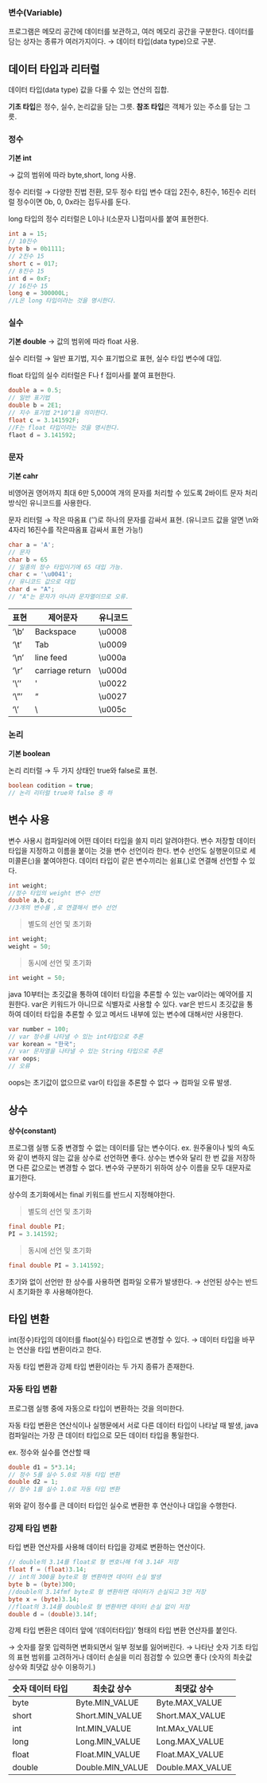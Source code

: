 ### 변수(Variable)
프로그램은 메모리 공간에 데이터를 보관하고, 여러 메모리 공간을 구분한다.
데이터를 담는 상자는 종류가 여러가지이다.
→ 데이터 타입(data type)으로 구분.
## 데이터 타입과 리터럴

데이터 타입(data type) 값을 다룰 수 있는 연산의 집합.

**기초 타입**은 정수, 실수, 논리값을 담는 그릇.
**참조 타입**은 객체가 있는 주소를 담는 그릇.

### 정수

**기본 int**

→ 값의 범위에 따라 byte,short, long 사용.

정수 리터럴
→ 다양한 진법 전환, 모두 정수 타입 변수 대입
2진수, 8진수, 16진수 리터럴 정수이면 0b, 0, 0x라는 접두사를 둔다.

long 타입의 정수 리터럴은 L이나 l(소문자 L)접미사를 붙여 표현한다.

```java
int a = 15;
// 10진수
byte b = 0b1111;
// 2진수 15
short c = 017;
// 8진수 15
int d = 0xF;
// 16진수 15
long e = 300000L;
//L은 long 타입이라는 것을 명시한다.
```

### 실수

**기본 double**
→ 값의 범위에 따라 float 사용.

실수 리터럴
→ 일반 표기법, 지수 표기법으로 표현, 실수 타입 변수에 대입.

float 타입의 실수 리터럴은 F나 f 접미사를 붙여 표현한다.

```java
double a = 0.5;
// 일반 표기법
double b = 2E1;
// 지수 표기법 2*10^1을 의미한다.
float c = 3.141592F;
//F는 float 타입이라는 것을 명시한다.
flaot d = 3.141592;
```

### 문자

**기본 cahr**

비영어권 영어까지 최대 6만 5,000여 개의 문자를 처리할 수 있도록 2바이트 문자 처리 방식인 유니코드를 사용한다.

문자 리터럴
→ 작은 따옴표 (’’)로 하나의 문자를 감싸서 표현.
(유니코드 값을 알면 \n와 4자리 16진수를 작은따옴표 감싸서 표현 가능!)

```java
char a = 'A';
// 문자
char b = 65
// 일종의 정수 타입이기에 65 대입 가능.
char c = '\u0041';
// 유니코드 값으로 대입
char d = "A";
// "A"는 문자가 아니라 문자열이므로 오류.
```

| 표현 | 제어문자 | 유니코드 |
| --- | --- | --- |
| ‘\b’ | Backspace | \u0008 |
| ‘\t’ | Tab | \u0009 |
| ‘\n’ | line feed | \u000a |
| ‘\r’ | carriage return | \u000d |
| '\’’ | ' | \u0022 |
| ‘\”’ | “ | \u0027 |
| ‘\\’ | \ | \u005c |

### 논리

**기본 boolean**

논리 리터럴
→ 두 가지 상태인 true와 false로 표현.

```java
boolean codition = true;
// 논리 리터럴 true와 false 중 하
```

## 변수 사용

변수 사용시 컴파일러에 어떤 데이터 타입을 쓸지 미리 알려야한다.
변수 저장할 데이터 타입을 지정하고 이름을 붙이는 것을 변수 선언이라 한다.
변수 선언도 실행문이므로 세미콜론(;)을 붙여야한다.
데이터 타입이 같은 변수끼리는 쉼표(,)로 연결해 선언할 수 있다.

```java
int weight;
//정수 타입의 weight 변수 선언
double a,b,c;
//3개의 변수를 ,로 연결해서 변수 선언
```

> 별도의 선언 및 초기화
> 

```java
int weight;
weight = 50;
```

> 동시에 선언 및 초기화
> 

```java
int weight = 50;
```

java 10부터는 초깃값을 통하여 데이터 타입을 추론할 수 있는 var이라는 예약어를 지원한다.
var은 키워드가 아니므로 식별자로 사용할 수 있다.
var은 반드시 초깃값을 통하여 데이터 타입을 추론할 수 있고 메서드 내부에 있는 변수에 대해서만 사용한다.

```java
var number = 100;
// var 정수를 나타낼 수 있는 int타입으로 추론
var korean = "한국";
// var 문자열을 나타낼 수 있는 String 타입으로 추론
var oops;
// 오류
```

oops는 초기값이 없으므로 var이 타입을 추론할 수 없다
→ 컴파일 오류 발생.

## 상수

**상수(constant)**

프로그램 실행 도중 변경할 수 없는 데이터를 담는 변수이다.
ex. 원주율이나 빛의 속도와 같이 변하지 않는 값을 상수로 선언하면 좋다.
상수는 변수와 달리 한 번 값을 저장하면 다른 값으로는 변경할 수 없다.
변수와 구분하기 위하여 상수 이름을 모두 대문자로 표기한다.

상수의 초기화에서는 final 키워드를 반드시 지정해야한다.

> 별도의 선언 및 초기화
> 

```java
final double PI;
PI = 3.141592;
```

> 동시에 선언 및 초기화
> 

```java
final double PI = 3.141592;
```

초기와 없이 선언만 한 상수를 사용하면 컴파일 오류가 발생한다.
→ 선언된 상수는 반드시 초기화한 후 사용해야한다.

## 타입 변환

int(정수)타입의 데이터를 flaot(실수) 타입으로 변경할 수 있다.
→ 데이터 타입을 바꾸는 연산을 타입 변환이라고 한다.

자동 타입 변환과 강제 타입 변환이라는 두 가지 종류가 존재한다.

### 자동 타입 변환

프로그램 실행 중에 자동으로 타입이 변환하는 것을 의미한다.

자동 타입 변환은 연산식이나 실행문에서 서로 다른 데이터 타입이 나타날 때 발생, java 컴파일러는 가장 큰 데이터 타입으로 모든 데이터 타입을 통일한다.

ex. 정수와 실수를 연산할 때 

```java
double d1 = 5*3.14;
// 정수 5를 실수 5.0로 자동 타입 변환
double d2 = 1;
// 정수 1를 실수 1.0로 자동 타입 변환
```

위와 같이 정수를 큰 데이터 타입인 실수로 변환한 후 연산이나 대입을 수행한다. 

### 강제 타입 변환

타입 변환 연산자를 사용해 데이터 타입을 강제로 변환하는 연산이다.

```java
// double의 3.14를 float로 형 변호나해 f에 3.14F 저장
float f = (float)3.14;
// int의 300을 byte로 형 변환하면 데이터 손실 발생
byte b = (byte)300;
//double의 3.14fmf byte로 형 변환하면 데이터가 손실되고 3만 저장
byte x = (byte)3.14;
//float의 3.14를 double로 형 변환하면 데이터 손실 없이 저장
double d = (double)3.14f;
```

강제 타입 변환은 데이터 앞에 ‘(데이터타입)’ 형태의 타입 변환 연산자를 붙인다.

→ 숫자를 잘못 입력하면 변화되면서 일부 정보를 잃어버린다.
→ 나타난 숫자 기초 타입의 표현 범위를 고려하거나 데이터 손실을 미리 점검할 수 있으면 좋다 (숫자의 최솟값 상수와 최댓값 상수 이용하기.)

| 숫자 데이터 타입 | 최솟값 상수 | 최댓값 상수 |
| --- | --- | --- |
| byte | Byte.MIN_VALUE | Byte.MAX_VALUE |
| short | Short.MIN_VALUE | Short.MAX_VALUE |
| int | Int.MIN_VALUE | Int.MAx_VALUE |
| long | Long.MIN_VALUE | Long.MAX_VALUE |
| float | Float.MIN_VALUE | Float.MAX_VALUE |
| double | Double.MIN_VALUE | Double.MAX_VALUE |
